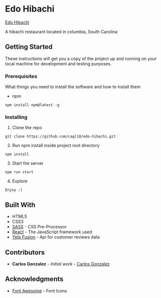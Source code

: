 # Edo Hibachi

[Edo Hibachi ](https://cagl18.github.io/edo-hibachi/)

A hibachi restaurant located in columbia, South Carolina

## Getting Started

These instructions will get you a copy of the project up and running on your local machine for development and testing purposes.

### Prerequisites

What things you need to install the software and how to install them

- npm

```
npm install npm@latest -g
```

### Installing

1. Clone the repo

```
git clone https://github.com/cagl18/edo-hibachi.git
```

2. Run npm install inside project root directory

```
npm install
```

3. Start the server

```
npm run start
```

4. Explore

```
Enjoy :)
```

## Built With

- HTML5
- CSS3
- [SASS](https://sass-lang.com/) - CSS Pre-Processor
- [React](https://reactjs.org/) - The JavaScript framework used
- [Yelp Fusion](https://www.yelp.com/fusion) - Api for customer reviews data

## Contributors

- **Carlos Gonzalez** - _Initial work_ - [Carlos Gonzalez](http://www.carlosgonzalez.pro/)

<!-- ## License

This project is licensed under the MIT License - see the [LICENSE.md](LICENSE.md) file for details -->

## Acknowledgments

- [Font Awesome](https://fontawesome.com/) - Font Icons
